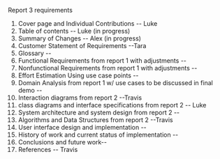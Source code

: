 Report 3 requirements
1. Cover page and Individual Contributions -- Luke
2. Table of contents -- Luke (in progress)
3. Summary of Changes  -- Alex (in progress)
4. Customer Statement of Requirements --Tara
5. Glossary -- 
6. Functional Requirements from report 1 with adjustments --
7. Nonfunctional Requirements from report 1 with adjustments --
8. Effort Estimation Using use case points  --
9. Domain Analysis from report 1 w/ use cases to be discussed in final demo --
10. Interaction diagrams from report 2 --Travis
11. class diagrams and interface specifications from report 2 -- Luke
12. System architecture and system design from report 2 --
13. Algorithms and Data Structures from report 2 --Travis
14. User interface design and implementation --
15. History of work and current status of implementation --
16. Conclusions and future work--
17. References -- Travis
